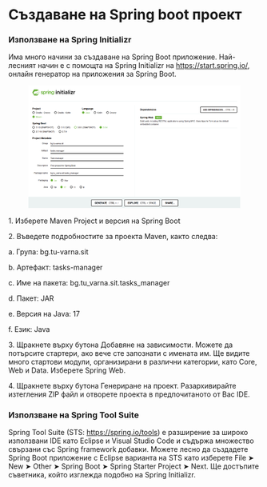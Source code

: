 # Създаване на Spring boot проект

### Използване на Spring Initializr

Има много начини за създаване на Spring Boot приложение. Най-лесният начин е с помощта на Spring Initializr на https://start.spring.io/, онлайн генератор на приложения за Spring Boot.

<figure><img src="../../../assets/image (50).png" alt=""><figcaption></figcaption></figure>

1\.    Изберете Maven Project и версия на Spring Boot

2\.     Въведете подробностите за проекта Maven, както следва:

a.     Група: bg.tu-varna.sit

b.    Артефакт: tasks-manager

c.     Име на пакета: bg.tu\_varna.sit.tasks\_manager

d.    Пакет: JAR

e.    Версия на Java: 17

f.      Език: Java

3\.    Щракнете върху бутона Добавяне на зависимости. Можете да потърсите стартери, ако вече сте запознати с имената им. Ще видите много стартови модули, организирани в различни категории, като Core, Web и Data. Изберете Spring Web.

4\.    Щракнете върху бутона Генериране на проект. Разархивирайте изтегления ZIP файл и отворете проекта в предпочитаното от Вас IDE.

### Използване на Spring Tool Suite

Spring Tool Suite (STS: https://spring.io/tools) е разширение за широко използвани IDE като Eclipse и Visual Studio Code и съдържа множество свързани със Spring framework добавки. Можете лесно да създадете Spring Boot приложение с Eclipse варианта на STS като изберете File ➤ New ➤ Other ➤ Spring Boot ➤ Spring Starter Project ➤ Next. Ще достъпите съветника, който изглежда подобно на Spring Initializr.
